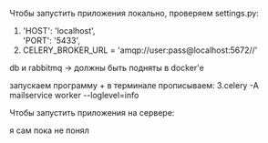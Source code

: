 Чтобы запустить приложения локально, проверяем settings.py:
1. 'HOST': 'localhost',       
        'PORT': '5433',
2. CELERY_BROKER_URL = 'amqp://user:pass@localhost:5672//'

db и rabbitmq -> должны быть подняты в docker'e

запускаем программу + в терминале прописываем:
3.celery -A mailservice worker --loglevel=info


Чтобы запустить приложения на сервере:

я сам пока не понял
